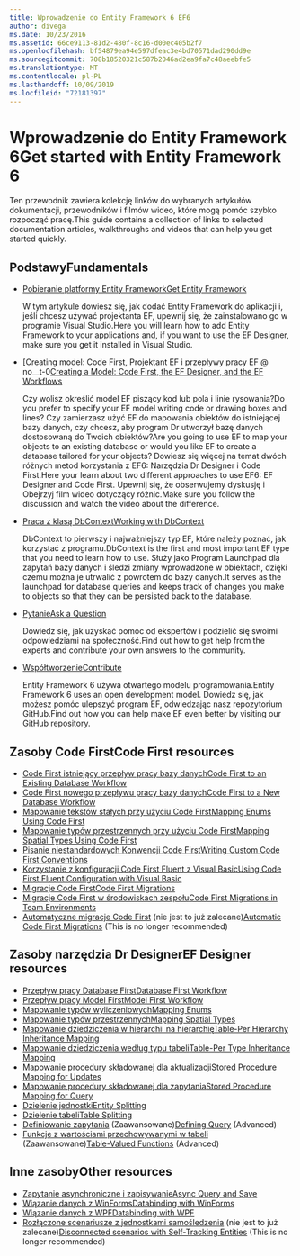 ```yaml
---
title: Wprowadzenie do Entity Framework 6 EF6
author: divega
ms.date: 10/23/2016
ms.assetid: 66ce9113-81d2-480f-8c16-d00ec405b2f7
ms.openlocfilehash: bf54879ea94e597dfeac3e4bd70571dad290dd9e
ms.sourcegitcommit: 708b18520321c587b2046ad2ea9fa7c48aeebfe5
ms.translationtype: MT
ms.contentlocale: pl-PL
ms.lasthandoff: 10/09/2019
ms.locfileid: "72181397"
---
```

# <a name="get-started-with-entity-framework-6"></a><span data-ttu-id="d4d18-102">Wprowadzenie do Entity Framework 6</span><span class="sxs-lookup"><span data-stu-id="d4d18-102">Get started with Entity Framework 6</span></span>

<span data-ttu-id="d4d18-103">Ten przewodnik zawiera kolekcję linków do wybranych artykułów dokumentacji, przewodników i filmów wideo, które mogą pomóc szybko rozpocząć pracę.</span><span class="sxs-lookup"><span data-stu-id="d4d18-103">This guide contains a collection of links to selected documentation articles, walkthroughs and videos that can help you get started quickly.</span></span>

## <a name="fundamentals"></a><span data-ttu-id="d4d18-104">Podstawy</span><span class="sxs-lookup"><span data-stu-id="d4d18-104">Fundamentals</span></span>

* [<span data-ttu-id="d4d18-105">Pobieranie platformy Entity Framework</span><span class="sxs-lookup"><span data-stu-id="d4d18-105">Get Entity Framework</span></span>](~/ef6/fundamentals/install.md)

  <span data-ttu-id="d4d18-106">W tym artykule dowiesz się, jak dodać Entity Framework do aplikacji i, jeśli chcesz używać projektanta EF, upewnij się, że zainstalowano go w programie Visual Studio.</span><span class="sxs-lookup"><span data-stu-id="d4d18-106">Here you will learn how to add Entity Framework to your applications and, if you want to use the EF Designer, make sure you get it installed in Visual Studio.</span></span>

* <span data-ttu-id="d4d18-107">[Creating model: Code First, Projektant EF i przepływy pracy EF @ no__t-0</span><span class="sxs-lookup"><span data-stu-id="d4d18-107">[Creating a Model: Code First, the EF Designer, and the EF Workflows](~/ef6/modeling/index.md)</span></span>

  <span data-ttu-id="d4d18-108">Czy wolisz określić model EF piszący kod lub pola i linie rysowania?</span><span class="sxs-lookup"><span data-stu-id="d4d18-108">Do you prefer to specify your EF model writing code or drawing boxes and lines?</span></span>
<span data-ttu-id="d4d18-109">Czy zamierzasz użyć EF do mapowania obiektów do istniejącej bazy danych, czy chcesz, aby program Dr utworzył bazę danych dostosowaną do Twoich obiektów?</span><span class="sxs-lookup"><span data-stu-id="d4d18-109">Are you going to use EF to map your objects to an existing database or would you like EF to create a database tailored for your objects?</span></span>
<span data-ttu-id="d4d18-110">Dowiesz się więcej na temat dwóch różnych metod korzystania z EF6: Narzędzia Dr Designer i Code First.</span><span class="sxs-lookup"><span data-stu-id="d4d18-110">Here your learn about two different approaches to use EF6: EF Designer and Code First.</span></span>
<span data-ttu-id="d4d18-111">Upewnij się, że obserwujemy dyskusję i Obejrzyj film wideo dotyczący różnic.</span><span class="sxs-lookup"><span data-stu-id="d4d18-111">Make sure you follow the discussion and watch the video about the difference.</span></span>

* [<span data-ttu-id="d4d18-112">Praca z klasą DbContext</span><span class="sxs-lookup"><span data-stu-id="d4d18-112">Working with DbContext</span></span>](~/ef6/fundamentals/working-with-dbcontext.md)

  <span data-ttu-id="d4d18-113">DbContext to pierwszy i najważniejszy typ EF, które należy poznać, jak korzystać z programu.</span><span class="sxs-lookup"><span data-stu-id="d4d18-113">DbContext is the first and most important EF type that you need to learn how to use.</span></span> <span data-ttu-id="d4d18-114">Służy jako Program Launchpad dla zapytań bazy danych i śledzi zmiany wprowadzone w obiektach, dzięki czemu można je utrwalić z powrotem do bazy danych.</span><span class="sxs-lookup"><span data-stu-id="d4d18-114">It serves as the launchpad for database queries and keeps track of changes you make to objects so that they can be persisted back to the database.</span></span>

* [<span data-ttu-id="d4d18-115">Pytanie</span><span class="sxs-lookup"><span data-stu-id="d4d18-115">Ask a Question</span></span>](~/ef6/resources/get-help.md)

  <span data-ttu-id="d4d18-116">Dowiedz się, jak uzyskać pomoc od ekspertów i podzielić się swoimi odpowiedziami na społeczność.</span><span class="sxs-lookup"><span data-stu-id="d4d18-116">Find out how to get help from the experts and contribute your own answers to the community.</span></span>

* [<span data-ttu-id="d4d18-117">Współtworzenie</span><span class="sxs-lookup"><span data-stu-id="d4d18-117">Contribute</span></span>](https://github.com/aspnet/EntityFramework6/)

  <span data-ttu-id="d4d18-118">Entity Framework 6 używa otwartego modelu programowania.</span><span class="sxs-lookup"><span data-stu-id="d4d18-118">Entity Framework 6 uses an open development model.</span></span> <span data-ttu-id="d4d18-119">Dowiedz się, jak możesz pomóc ulepszyć program EF, odwiedzając nasz repozytorium GitHub.</span><span class="sxs-lookup"><span data-stu-id="d4d18-119">Find out how you can help make EF even better by visiting our GitHub repository.</span></span>

## <a name="code-first-resources"></a><span data-ttu-id="d4d18-120">Zasoby Code First</span><span class="sxs-lookup"><span data-stu-id="d4d18-120">Code First resources</span></span>

  - [<span data-ttu-id="d4d18-121">Code First istniejący przepływ pracy bazy danych</span><span class="sxs-lookup"><span data-stu-id="d4d18-121">Code First to an Existing Database Workflow</span></span>](~/ef6/modeling/code-first/workflows/existing-database.md)
  - [<span data-ttu-id="d4d18-122">Code First nowego przepływu pracy bazy danych</span><span class="sxs-lookup"><span data-stu-id="d4d18-122">Code First to a New Database Workflow</span></span>](~/ef6/modeling/code-first/workflows/new-database.md)
  - [<span data-ttu-id="d4d18-123">Mapowanie tekstów stałych przy użyciu Code First</span><span class="sxs-lookup"><span data-stu-id="d4d18-123">Mapping Enums Using Code First</span></span>](~/ef6/modeling/code-first/data-types/enums.md)
  - [<span data-ttu-id="d4d18-124">Mapowanie typów przestrzennych przy użyciu Code First</span><span class="sxs-lookup"><span data-stu-id="d4d18-124">Mapping Spatial Types Using Code First</span></span>](~/ef6/modeling/code-first/data-types/spatial.md)
  - [<span data-ttu-id="d4d18-125">Pisanie niestandardowych Konwencji Code First</span><span class="sxs-lookup"><span data-stu-id="d4d18-125">Writing Custom Code First Conventions</span></span>](~/ef6/modeling/code-first/conventions/custom.md)
  - [<span data-ttu-id="d4d18-126">Korzystanie z konfiguracji Code First Fluent z Visual Basic</span><span class="sxs-lookup"><span data-stu-id="d4d18-126">Using Code First Fluent Configuration with Visual Basic</span></span>](~/ef6/modeling/code-first/fluent/vb.md)
  - [<span data-ttu-id="d4d18-127">Migracje Code First</span><span class="sxs-lookup"><span data-stu-id="d4d18-127">Code First Migrations</span></span>](~/ef6/modeling/code-first/migrations/index.md)
  - [<span data-ttu-id="d4d18-128">Migracje Code First w środowiskach zespołu</span><span class="sxs-lookup"><span data-stu-id="d4d18-128">Code First Migrations in Team Environments</span></span>](~/ef6/modeling/code-first/migrations/teams.md)
  - <span data-ttu-id="d4d18-129">[Automatyczne migracje Code First](~/ef6/modeling/code-first/migrations/automatic.md) (nie jest to już zalecane)</span><span class="sxs-lookup"><span data-stu-id="d4d18-129">[Automatic Code First Migrations](~/ef6/modeling/code-first/migrations/automatic.md) (This is no longer recommended)</span></span>

## <a name="ef-designer-resources"></a><span data-ttu-id="d4d18-130">Zasoby narzędzia Dr Designer</span><span class="sxs-lookup"><span data-stu-id="d4d18-130">EF Designer resources</span></span>
  - [<span data-ttu-id="d4d18-131">Przepływ pracy Database First</span><span class="sxs-lookup"><span data-stu-id="d4d18-131">Database First Workflow</span></span>](~/ef6/modeling/designer/workflows/database-first.md)
  - [<span data-ttu-id="d4d18-132">Przepływ pracy Model First</span><span class="sxs-lookup"><span data-stu-id="d4d18-132">Model First Workflow</span></span>](~/ef6/modeling/designer/workflows/model-first.md)
  - [<span data-ttu-id="d4d18-133">Mapowanie typów wyliczeniowych</span><span class="sxs-lookup"><span data-stu-id="d4d18-133">Mapping Enums</span></span>](~/ef6/modeling/designer/data-types/enums.md)
  - [<span data-ttu-id="d4d18-134">Mapowanie typów przestrzennych</span><span class="sxs-lookup"><span data-stu-id="d4d18-134">Mapping Spatial Types</span></span>](~/ef6/modeling/designer/data-types/spatial.md)
  - [<span data-ttu-id="d4d18-135">Mapowanie dziedziczenia w hierarchii na hierarchię</span><span class="sxs-lookup"><span data-stu-id="d4d18-135">Table-Per Hierarchy Inheritance Mapping</span></span>](~/ef6/modeling/designer/inheritance/tph.md)
  - [<span data-ttu-id="d4d18-136">Mapowanie dziedziczenia według typu tabeli</span><span class="sxs-lookup"><span data-stu-id="d4d18-136">Table-Per Type Inheritance Mapping</span></span>](~/ef6/modeling/designer/inheritance/tpt.md)
  - [<span data-ttu-id="d4d18-137">Mapowanie procedury składowanej dla aktualizacji</span><span class="sxs-lookup"><span data-stu-id="d4d18-137">Stored Procedure Mapping for Updates</span></span>](~/ef6/modeling/designer/stored-procedures/cud.md)
  - [<span data-ttu-id="d4d18-138">Mapowanie procedury składowanej dla zapytania</span><span class="sxs-lookup"><span data-stu-id="d4d18-138">Stored Procedure Mapping for Query</span></span>](~/ef6/modeling/designer/stored-procedures/query.md)
  - [<span data-ttu-id="d4d18-139">Dzielenie jednostki</span><span class="sxs-lookup"><span data-stu-id="d4d18-139">Entity Splitting</span></span>](~/ef6/modeling/designer/entity-splitting.md)
  - [<span data-ttu-id="d4d18-140">Dzielenie tabeli</span><span class="sxs-lookup"><span data-stu-id="d4d18-140">Table Splitting</span></span>](~/ef6/modeling/designer/table-splitting.md)
  - <span data-ttu-id="d4d18-141">[Definiowanie zapytania](~/ef6/modeling/designer/advanced/defining-query.md) (Zaawansowane)</span><span class="sxs-lookup"><span data-stu-id="d4d18-141">[Defining Query](~/ef6/modeling/designer/advanced/defining-query.md) (Advanced)</span></span>
  - <span data-ttu-id="d4d18-142">[Funkcje z wartościami przechowywanymi w tabeli](~/ef6/modeling/designer/advanced/tvfs.md) (Zaawansowane)</span><span class="sxs-lookup"><span data-stu-id="d4d18-142">[Table-Valued Functions](~/ef6/modeling/designer/advanced/tvfs.md) (Advanced)</span></span>

## <a name="other-resources"></a><span data-ttu-id="d4d18-143">Inne zasoby</span><span class="sxs-lookup"><span data-stu-id="d4d18-143">Other resources</span></span>
  - [<span data-ttu-id="d4d18-144">Zapytanie asynchroniczne i zapisywanie</span><span class="sxs-lookup"><span data-stu-id="d4d18-144">Async Query and Save</span></span>](~/ef6/fundamentals/async.md)
  - [<span data-ttu-id="d4d18-145">Wiązanie danych z WinForms</span><span class="sxs-lookup"><span data-stu-id="d4d18-145">Databinding with WinForms</span></span>](~/ef6/fundamentals/databinding/winforms.md)
  - [<span data-ttu-id="d4d18-146">Wiązanie danych z WPF</span><span class="sxs-lookup"><span data-stu-id="d4d18-146">Databinding with WPF</span></span>](~/ef6/fundamentals/databinding/wpf.md)
  - <span data-ttu-id="d4d18-147">[Rozłączone scenariusze z jednostkami samośledzenia](~/ef6/fundamentals/disconnected-entities/self-tracking-entities/walkthrough.md) (nie jest to już zalecane)</span><span class="sxs-lookup"><span data-stu-id="d4d18-147">[Disconnected scenarios with Self-Tracking Entities](~/ef6/fundamentals/disconnected-entities/self-tracking-entities/walkthrough.md) (This is no longer recommended)</span></span>
